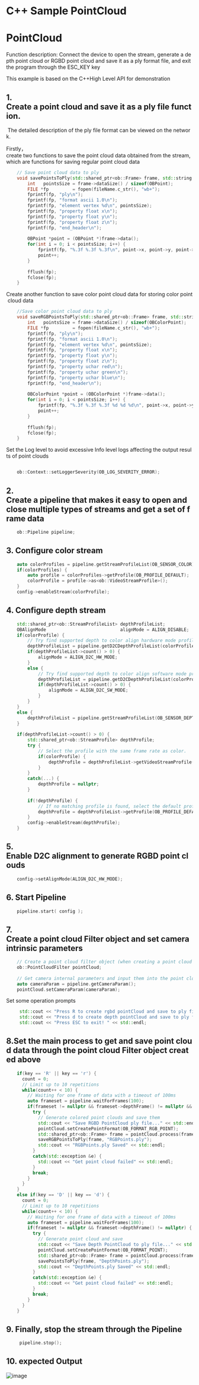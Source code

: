 # C++ Sample PointCloud

# PointCloud

Function description: Connect the device to open the stream, generate a depth point cloud or RGBD point cloud and save it as a ply format file, and exit the program through the ESC\_KEY key

This example is based on the C++High Level API for demonstration

## 1. Create a point cloud and save it as a ply file function.
 The detailed description of the ply file format can be viewed on the network.

Firstly，create two functions to save the point cloud data obtained from the stream, which are functions for saving regular point cloud data
```cpp
    // Save point cloud data to ply
    void savePointsToPly(std::shared_ptr<ob::Frame> frame, std::string fileName) {
        int   pointsSize = frame->dataSize() / sizeof(OBPoint);
        FILE *fp         = fopen(fileName.c_str(), "wb+");
        fprintf(fp, "ply\n");
        fprintf(fp, "format ascii 1.0\n");
        fprintf(fp, "element vertex %d\n", pointsSize);
        fprintf(fp, "property float x\n");
        fprintf(fp, "property float y\n");
        fprintf(fp, "property float z\n");
        fprintf(fp, "end_header\n");
    
        OBPoint *point = (OBPoint *)frame->data();
        for(int i = 0; i < pointsSize; i++) {
            fprintf(fp, "%.3f %.3f %.3f\n", point->x, point->y, point->z);
            point++;
        }
    
        fflush(fp);
        fclose(fp);
    }
```
Create another function to save color point cloud data for storing color point cloud data
```cpp
    //Save color point cloud data to ply
    void saveRGBPointsToPly(std::shared_ptr<ob::Frame> frame, std::string fileName) {
        int   pointsSize = frame->dataSize() / sizeof(OBColorPoint);
        FILE *fp         = fopen(fileName.c_str(), "wb+");
        fprintf(fp, "ply\n");
        fprintf(fp, "format ascii 1.0\n");
        fprintf(fp, "element vertex %d\n", pointsSize);
        fprintf(fp, "property float x\n");
        fprintf(fp, "property float y\n");
        fprintf(fp, "property float z\n");
        fprintf(fp, "property uchar red\n");
        fprintf(fp, "property uchar green\n");
        fprintf(fp, "property uchar blue\n");
        fprintf(fp, "end_header\n");
    
        OBColorPoint *point = (OBColorPoint *)frame->data();
        for(int i = 0; i < pointsSize; i++) {
            fprintf(fp, "%.3f %.3f %.3f %d %d %d\n", point->x, point->y, point->z, (int)point->r, (int)point->g, (int)point->b);
            point++;
        }
    
        fflush(fp);
        fclose(fp);
    }
```

Set the Log level to avoid excessive Info level logs affecting the output results of point clouds
```cpp

    ob::Context::setLoggerSeverity(OB_LOG_SEVERITY_ERROR);
```

## 2. Create a pipeline that makes it easy to open and close multiple types of streams and get a set of frame data
```cpp
    ob::Pipeline pipeline;
```

## 3. Configure color stream
```cpp
    auto colorProfiles = pipeline.getStreamProfileList(OB_SENSOR_COLOR);
    if(colorProfiles) {
        auto profile = colorProfiles->getProfile(OB_PROFILE_DEFAULT);
        colorProfile = profile->as<ob::VideoStreamProfile>();
    }
    config->enableStream(colorProfile);
```

## 4. Configure depth stream
```cpp
    std::shared_ptr<ob::StreamProfileList> depthProfileList;
    OBAlignMode                            alignMode = ALIGN_DISABLE;
    if(colorProfile) {
        // Try find supported depth to color align hardware mode profile
        depthProfileList = pipeline.getD2CDepthProfileList(colorProfile, ALIGN_D2C_HW_MODE);
        if(depthProfileList->count() > 0) {
            alignMode = ALIGN_D2C_HW_MODE;
        }
        else {
            // Try find supported depth to color align software mode profile
            depthProfileList = pipeline.getD2CDepthProfileList(colorProfile, ALIGN_D2C_SW_MODE);
            if(depthProfileList->count() > 0) {
                alignMode = ALIGN_D2C_SW_MODE;
            }
        }
    }
    else {
        depthProfileList = pipeline.getStreamProfileList(OB_SENSOR_DEPTH);
    }
    
    if(depthProfileList->count() > 0) {
        std::shared_ptr<ob::StreamProfile> depthProfile;
        try {
            // Select the profile with the same frame rate as color.
            if(colorProfile) {
                depthProfile = depthProfileList->getVideoStreamProfile(OB_WIDTH_ANY, OB_HEIGHT_ANY, OB_FORMAT_ANY, colorProfile->fps());
            }
        }
        catch(...) {
            depthProfile = nullptr;
        }
    
        if(!depthProfile) {
            // If no matching profile is found, select the default profile.
            depthProfile = depthProfileList->getProfile(OB_PROFILE_DEFAULT);
        }
        config->enableStream(depthProfile);
    }
```

## 5. Enable D2C alignment to generate RGBD point clouds
```cpp
    config->setAlignMode(ALIGN_D2C_HW_MODE);
```

## 6. Start Pipeline
```cpp
    pipeline.start( config );
```

## 7. Create a point cloud Filter object and set camera intrinsic parameters
```cpp
    // Create a point cloud filter object (when creating a point cloud filter, device parameters are obtained within the Pipeline, so it is recommended to configure the device as much as possible before creating the filter)
    ob::PointCloudFilter pointCloud;
    
    // Get camera internal parameters and input them into the point cloud filter
    auto cameraParam = pipeline.getCameraParam();
    pointCloud.setCameraParam(cameraParam);
```
Set some operation prompts
```cpp
     std::cout << "Press R to create rgbd pointCloud and save to ply file! " << std::endl;
     std::cout << "Press d to create depth pointCloud and save to ply file! " << std::endl;
     std::cout << "Press ESC to exit! " << std::endl;
```
## 8.Set the main process to get and save point cloud data through the point cloud Filter object created above
```cpp
    if(key == 'R' || key == 'r') {
      count = 0;
      // Limit up to 10 repetitions
      while(count++ < 10) {
        // Waiting for one frame of data with a timeout of 100ms
        auto frameset = pipeline.waitForFrames(100);
        if(frameset != nullptr && frameset->depthFrame() != nullptr && frameset->colorFrame() != nullptr) {
          try {
            // Generate colored point clouds and save them
            std::cout << "Save RGBD PointCloud ply file..." << std::endl;
            pointCloud.setCreatePointFormat(OB_FORMAT_RGB_POINT);
            std::shared_ptr<ob::Frame> frame = pointCloud.process(frameset);
            saveRGBPointsToPly(frame, "RGBPoints.ply");
            std::cout << "RGBPoints.ply Saved" << std::endl;
          }
          catch(std::exception &e) {
            std::cout << "Get point cloud failed" << std::endl;
          }
          break;
        }
      }
    }
    else if(key == 'D' || key == 'd') {
      count = 0;
      // Limit up to 10 repetitions
      while(count++ < 10) {
        // Waiting for one frame of data with a timeout of 100ms
        auto frameset = pipeline.waitForFrames(100);
        if(frameset != nullptr && frameset->depthFrame() != nullptr) {
          try {
            // Generate point cloud and save
            std::cout << "Save Depth PointCloud to ply file..." << std::endl;
            pointCloud.setCreatePointFormat(OB_FORMAT_POINT);
            std::shared_ptr<ob::Frame> frame = pointCloud.process(frameset);
            savePointsToPly(frame, "DepthPoints.ply");
            std::cout << "DepthPoints.ply Saved" << std::endl;
          }
          catch(std::exception &e) {
            std::cout << "Get point cloud failed" << std::endl;
          }
          break;
        }
      }
    }
```
## 9. Finally, stop the stream through the Pipeline
```cpp
     pipeline.stop();
```

## 10. expected Output


![image](Image/PointCloud.png)
